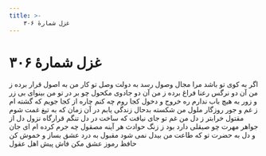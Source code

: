 ```yaml
---
title: >-
    غزل شمارهٔ ۳۰۶
---
```

# غزل شمارهٔ ۳۰۶

اگر به کوی تو باشد مرا مجال وصول
رسد به دولت وصل تو کار من به اصول
قرار برده ز من آن دو نرگس رعنا
فراغ برده ز من آن دو جادوی مکحول
چو بر در تو من بینوای بی زر و زور
به هیچ باب ندارم ره خروج و دخول
کجا روم چه کنم چاره از کجا جویم
که گشته ام ز غم و جور روزگار ملول
من شکسته بدحال زندگی یابم
در آن زمان که به تیغ غمت شوم مقتول
خرابتر ز دل من غم تو جای نیافت
که ساخت در دل تنگم قرارگاه نزول
دل از جواهر مهرت چو صیقلی دارد
بود ز زنگ حوادث هر آینه مصقول
چه جرم کرده ام ای جان و دل به حضرت تو
که طاعت من بیدل نمی شود مقبول
به درد عشق بساز و خموش کن حافظ
رموز عشق مکن فاش پیش اهل عقول
